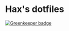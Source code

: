# Hax's dotfiles

[![Greenkeeper badge](https://badges.greenkeeper.io/hax/dotfiles.svg)](https://greenkeeper.io/)
